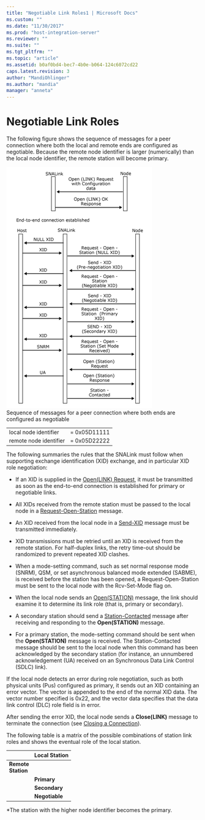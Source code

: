 ```yaml
---
title: "Negotiable Link Roles1 | Microsoft Docs"
ms.custom: ""
ms.date: "11/30/2017"
ms.prod: "host-integration-server"
ms.reviewer: ""
ms.suite: ""
ms.tgt_pltfrm: ""
ms.topic: "article"
ms.assetid: b0af0bd4-bec7-4b0e-b064-124c6072cd22
caps.latest.revision: 3
author: "MandiOhlinger"
ms.author: "mandia"
manager: "anneta"
---
```

# Negotiable Link Roles
The following figure shows the sequence of messages for a peer connection where both the local and remote ends are configured as negotiable. Because the remote node identifier is larger (numerically) than the local node identifier, the remote station will become primary.  
  
 ![](../core/media/dev3e.gif "dev3e")  
Sequence of messages for a peer connection where both ends are configured as negotiable  
  
|||  
|-|-|  
|local node identifier|= 0x05D11111|  
|remote node identifier|= 0x05D22222|  
  
 The following summaries the rules that the SNALink must follow when supporting exchange identification (XID) exchange, and in particular XID role negotiation:  
  
-   If an XID is supplied in the [Open(LINK) Request](../HIS2010/open-link-request2.md), it must be transmitted as soon as the end-to-end connection is established for primary or negotiable links.  
  
-   All XIDs received from the remote station must be passed to the local node in a [Request-Open-Station](../HIS2010/request-open-station1.md) message.  
  
-   An XID received from the local node in a [Send-XID](../HIS2010/send-xid2.md) message must be transmitted immediately.  
  
-   XID transmissions must be retried until an XID is received from the remote station. For half-duplex links, the retry time-out should be randomized to prevent repeated XID clashes.  
  
-   When a mode-setting command, such as set normal response mode (SNRM), QSM, or set asynchronous balanced mode extended (SABME), is received before the station has been opened, a Request-Open-Station must be sent to the local node with the Rcv-Set-Mode flag on.  
  
-   When the local node sends an [Open(STATION)](../HIS2010/open-station-2.md) message, the link should examine it to determine its link role (that is, primary or secondary).  
  
-   A secondary station should send a [Station-Contacted](../HIS2010/station-contacted2.md) message after receiving and responding to the **Open(STATION)** message.  
  
-   For a primary station, the mode-setting command should be sent when the **Open(STATION)** message is received. The Station-Contacted message should be sent to the local node when this command has been acknowledged by the secondary station (for instance, an unnumbered acknowledgement (UA) received on an Synchronous Data Link Control (SDLC) link).  
  
 If the local node detects an error during role negotiation, such as both physical units (Pus) configured as primary, it sends out an XID containing an error vector. The vector is appended to the end of the normal XID data. The vector number specified is 0x22, and the vector data specifies that the data link control (DLC) role field is in error.  
  
 After sending the error XID, the local node sends a **Close(LINK)** message to terminate the connection (see [Closing a Connection](../core/closing-a-connection-snadis-1.md)).  
  
 The following table is a matrix of the possible combinations of station link roles and shows the eventual role of the local station.  
  
||Local Station|  
|------|-------------------|  
|**Remote** <br />**Station**||**Primary**|**Secondary**|**Negotiable**|  
||**Primary**|Fail|Secondary|Secondary|  
||**Secondary**|Primary|Fail|Primary|  
||**Negotiable**|Primary|Secondary|Either*|  
  
 *The station with the higher node identifier becomes the primary.